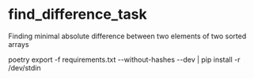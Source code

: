 # find_difference_task
Finding minimal absolute difference between two elements of two sorted arrays


poetry export -f requirements.txt --without-hashes --dev | pip install -r /dev/stdin
